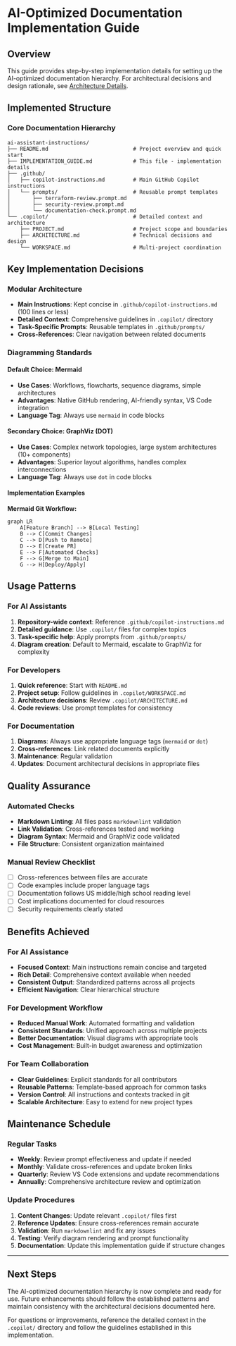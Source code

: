 # AI-Optimized Documentation Implementation Guide

## Overview

This guide provides step-by-step implementation details for setting up the AI-optimized documentation hierarchy.
For architectural decisions and design rationale, see [Architecture Details](.copilot/ARCHITECTURE.md).

## Implemented Structure

### Core Documentation Hierarchy

```text
ai-assistant-instructions/
├── README.md                           # Project overview and quick start
├── IMPLEMENTATION_GUIDE.md             # This file - implementation details
├── .github/
│   ├── copilot-instructions.md         # Main GitHub Copilot instructions
│   └── prompts/                        # Reusable prompt templates
│       ├── terraform-review.prompt.md
│       ├── security-review.prompt.md
│       └── documentation-check.prompt.md
└── .copilot/                           # Detailed context and architecture
    ├── PROJECT.md                      # Project scope and boundaries
    ├── ARCHITECTURE.md                 # Technical decisions and design
    └── WORKSPACE.md                    # Multi-project coordination
```

## Key Implementation Decisions

### Modular Architecture

- **Main Instructions**: Kept concise in `.github/copilot-instructions.md` (100 lines or less)
- **Detailed Context**: Comprehensive guidelines in `.copilot/` directory
- **Task-Specific Prompts**: Reusable templates in `.github/prompts/`
- **Cross-References**: Clear navigation between related documents

### Diagramming Standards

#### Default Choice: Mermaid

- **Use Cases**: Workflows, flowcharts, sequence diagrams, simple architectures
- **Advantages**: Native GitHub rendering, AI-friendly syntax, VS Code integration
- **Language Tag**: Always use `mermaid` in code blocks

#### Secondary Choice: GraphViz (DOT)

- **Use Cases**: Complex network topologies, large system architectures (10+ components)
- **Advantages**: Superior layout algorithms, handles complex interconnections
- **Language Tag**: Always use `dot` in code blocks

#### Implementation Examples

**Mermaid Git Workflow:**

```mermaid
graph LR
    A[Feature Branch] --> B[Local Testing]
    B --> C[Commit Changes]
    C --> D[Push to Remote]
    D --> E[Create PR]
    E --> F[Automated Checks]
    F --> G[Merge to Main]
    G --> H[Deploy/Apply]
```

## Usage Patterns

### For AI Assistants

1. **Repository-wide context**: Reference `.github/copilot-instructions.md`
2. **Detailed guidance**: Use `.copilot/` files for complex topics
3. **Task-specific help**: Apply prompts from `.github/prompts/`
4. **Diagram creation**: Default to Mermaid, escalate to GraphViz for complexity

### For Developers

1. **Quick reference**: Start with `README.md`
2. **Project setup**: Follow guidelines in `.copilot/WORKSPACE.md`
3. **Architecture decisions**: Review `.copilot/ARCHITECTURE.md`
4. **Code reviews**: Use prompt templates for consistency

### For Documentation

1. **Diagrams**: Always use appropriate language tags (`mermaid` or `dot`)
2. **Cross-references**: Link related documents explicitly
3. **Maintenance**: Regular validation
4. **Updates**: Document architectural decisions in appropriate files

## Quality Assurance

### Automated Checks

- **Markdown Linting**: All files pass `markdownlint` validation
- **Link Validation**: Cross-references tested and working
- **Diagram Syntax**: Mermaid and GraphViz code validated
- **File Structure**: Consistent organization maintained

### Manual Review Checklist

- [ ] Cross-references between files are accurate
- [ ] Code examples include proper language tags
- [ ] Documentation follows US middle/high school reading level
- [ ] Cost implications documented for cloud resources
- [ ] Security requirements clearly stated

## Benefits Achieved

### For AI Assistance

- **Focused Context**: Main instructions remain concise and targeted
- **Rich Detail**: Comprehensive context available when needed
- **Consistent Output**: Standardized patterns across all projects
- **Efficient Navigation**: Clear hierarchical structure

### For Development Workflow

- **Reduced Manual Work**: Automated formatting and validation
- **Consistent Standards**: Unified approach across multiple projects
- **Better Documentation**: Visual diagrams with appropriate tools
- **Cost Management**: Built-in budget awareness and optimization

### For Team Collaboration

- **Clear Guidelines**: Explicit standards for all contributors
- **Reusable Patterns**: Template-based approach for common tasks
- **Version Control**: All instructions and contexts tracked in git
- **Scalable Architecture**: Easy to extend for new project types

## Maintenance Schedule

### Regular Tasks

- **Weekly**: Review prompt effectiveness and update if needed
- **Monthly**: Validate cross-references and update broken links
- **Quarterly**: Review VS Code extensions and update recommendations
- **Annually**: Comprehensive architecture review and optimization

### Update Procedures

1. **Content Changes**: Update relevant `.copilot/` files first
2. **Reference Updates**: Ensure cross-references remain accurate
3. **Validation**: Run `markdownlint` and fix any issues
4. **Testing**: Verify diagram rendering and prompt functionality
5. **Documentation**: Update this implementation guide if structure changes

---

## Next Steps

The AI-optimized documentation hierarchy is now complete and ready for use. Future enhancements should follow
the established patterns and maintain consistency with the architectural decisions documented here.

For questions or improvements, reference the detailed context in the `.copilot/` directory and follow the
guidelines established in this implementation.
